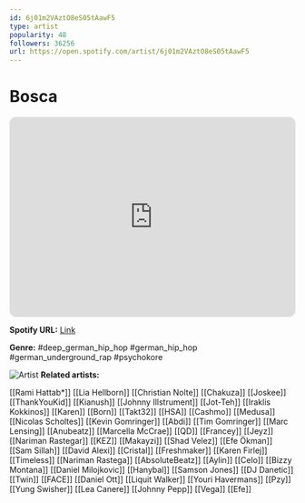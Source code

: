 ```yaml
---
id: 6j01m2VAztO8eS05tAawF5
type: artist
popularity: 48
followers: 36256
url: https://open.spotify.com/artist/6j01m2VAztO8eS05tAawF5
---
```

# Bosca

<iframe style="border-radius:12px" src="https://open.spotify.com/embed/artist/6j01m2VAztO8eS05tAawF5" width="100%" height="352" frameBorder="0" allowfullscreen="" allow="autoplay; clipboard-write; encrypted-media; fullscreen; picture-in-picture" loading="lazy"></iframe>

**Spotify URL:** [Link](https://open.spotify.com/artist/6j01m2VAztO8eS05tAawF5)

**Genre:**  #deep_german_hip_hop #german_hip_hop #german_underground_rap #psychokore

![Artist](https://i.scdn.co/image/ab6761610000e5ebd3906080b303c531de3204a0)
**Related artists:**

[[Rami Hattab*]]
[[Lia Hellborn]]
[[Christian Nolte]]
[[Chakuza]]
[[Joskee]]
[[ThankYouKid]]
[[Kianush]]
[[Johnny Illstrument]]
[[Jot-Teh]]
[[Iraklis Kokkinos]]
[[Karen]]
[[Born]]
[[Takt32]]
[[HSA]]
[[Cashmo]]
[[Medusa]]
[[Nicolas Scholtes]]
[[Kevin Gomringer]]
[[Abdi]]
[[Tim Gomringer]]
[[Marc Lensing]]
[[Anubeatz]]
[[Marcella McCrae]]
[[QD]]
[[Francey]]
[[Jeyz]]
[[Nariman Rastegar]]
[[KEZ]]
[[Makayzi]]
[[Shad Velez]]
[[Efe Ökman]]
[[Sam Sillah]]
[[David Alexi]]
[[Cristal]]
[[Freshmaker]]
[[Karen Firlej]]
[[Timeless]]
[[Nariman Rastega]]
[[AbsoluteBeatz]]
[[Aylin]]
[[Celo]]
[[Bizzy Montana]]
[[Daniel Milojkovic]]
[[Hanybal]]
[[Samson Jones]]
[[DJ Danetic]]
[[Twin]]
[[FACE]]
[[Daniel Ott]]
[[Liquit Walker]]
[[Youri Havermans]]
[[Pzy]]
[[Yung Swisher]]
[[Lea Canere]]
[[Johnny Pepp]]
[[Vega]]
[[Efe]]
